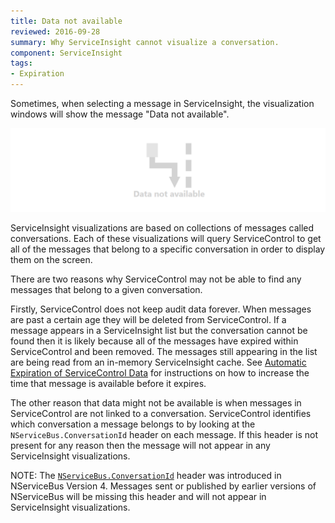 ```yaml
---
title: Data not available
reviewed: 2016-09-28
summary: Why ServiceInsight cannot visualize a conversation.
component: ServiceInsight
tags:
- Expiration
---
```


Sometimes, when selecting a message in ServiceInsight, the visualization windows will show the message "Data not available".

![No data available](./images/no-conversation-data-available.png)

ServiceInsight visualizations are based on collections of messages called conversations. Each of these visualizations will query ServiceControl to get all of the messages that belong to a specific conversation in order to display them on the screen.

There are two reasons why ServiceControl may not be able to find any messages that belong to a given conversation.

Firstly, ServiceControl does not keep audit data forever. When messages are past a certain age they will be deleted from ServiceControl. If a message appears in a ServiceInsight list but the conversation cannot be found then it is likely because all of the messages have expired within ServiceControl and been removed. The messages still appearing in the list are being read from an in-memory ServiceInsight cache. See [Automatic Expiration of ServiceControl Data](/servicecontrol/how-purge-expired-data.md) for instructions on how to increase the time that message is available before it expires.

The other reason that data might not be available is when messages in ServiceControl are not linked to a conversation. ServiceControl identifies which conversation a message belongs to by looking at the `NServiceBus.ConversationId` header on each message. If this header is not present for any reason then the message will not appear in any ServiceInsight visualizations.

NOTE: The [`NServiceBus.ConversationId`](/nservicebus/messaging/headers.md#messaging-interaction-headers-nservicebus-conversationid) header was introduced in NServiceBus Version 4. Messages sent or published by earlier versions of NServiceBus will be missing this header and will not appear in ServiceInsight visualizations.
